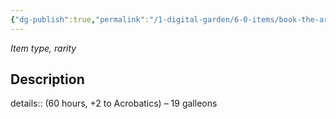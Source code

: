 ```yaml
---
{"dg-publish":true,"permalink":"/1-digital-garden/6-0-items/book-the-art-of-acrobatic-flight/","tags":["#item","#mundane","#book"]}
---
```


*Item type, rarity*

## Description

details:: (60 hours, +2 to Acrobatics) – 19 galleons